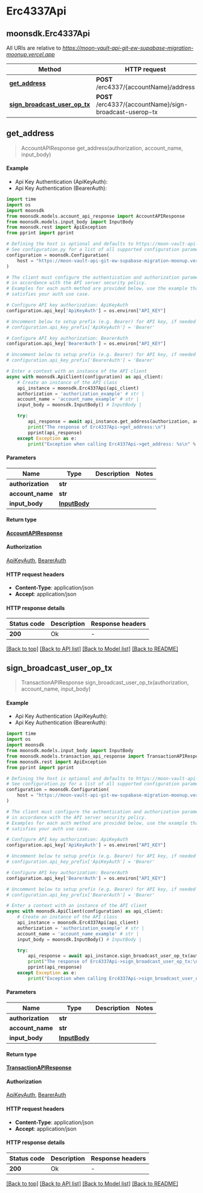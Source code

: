 # Erc4337Api

## moonsdk.Erc4337Api

All URIs are relative to _https://moon-vault-api-git-ew-supabase-migration-moonup.vercel.app_

| Method                                                                           | HTTP request                                             | Description |
| -------------------------------------------------------------------------------- | -------------------------------------------------------- | ----------- |
| [**get\_address**](Erc4337Api.md#get\_address)                                   | **POST** /erc4337/{accountName}/address                  |             |
| [**sign\_broadcast\_user\_op\_tx**](Erc4337Api.md#sign\_broadcast\_user\_op\_tx) | **POST** /erc4337/{accountName}/sign-broadcast-userop-tx |             |

## **get\_address**

> AccountAPIResponse get\_address(authorization, account\_name, input\_body)

#### Example

* Api Key Authentication (ApiKeyAuth):
* Api Key Authentication (BearerAuth):

```python
import time
import os
import moonsdk
from moonsdk.models.account_api_response import AccountAPIResponse
from moonsdk.models.input_body import InputBody
from moonsdk.rest import ApiException
from pprint import pprint

# Defining the host is optional and defaults to https://moon-vault-api-git-ew-supabase-migration-moonup.vercel.app
# See configuration.py for a list of all supported configuration parameters.
configuration = moonsdk.Configuration(
    host = "https://moon-vault-api-git-ew-supabase-migration-moonup.vercel.app"
)

# The client must configure the authentication and authorization parameters
# in accordance with the API server security policy.
# Examples for each auth method are provided below, use the example that
# satisfies your auth use case.

# Configure API key authorization: ApiKeyAuth
configuration.api_key['ApiKeyAuth'] = os.environ["API_KEY"]

# Uncomment below to setup prefix (e.g. Bearer) for API key, if needed
# configuration.api_key_prefix['ApiKeyAuth'] = 'Bearer'

# Configure API key authorization: BearerAuth
configuration.api_key['BearerAuth'] = os.environ["API_KEY"]

# Uncomment below to setup prefix (e.g. Bearer) for API key, if needed
# configuration.api_key_prefix['BearerAuth'] = 'Bearer'

# Enter a context with an instance of the API client
async with moonsdk.ApiClient(configuration) as api_client:
    # Create an instance of the API class
    api_instance = moonsdk.Erc4337Api(api_client)
    authorization = 'authorization_example' # str | 
    account_name = 'account_name_example' # str | 
    input_body = moonsdk.InputBody() # InputBody | 

    try:
        api_response = await api_instance.get_address(authorization, account_name, input_body)
        print("The response of Erc4337Api->get_address:\n")
        pprint(api_response)
    except Exception as e:
        print("Exception when calling Erc4337Api->get_address: %s\n" % e)
```

#### Parameters

| Name              | Type                          | Description | Notes |
| ----------------- | ----------------------------- | ----------- | ----- |
| **authorization** | **str**                       |             |       |
| **account\_name** | **str**                       |             |       |
| **input\_body**   | [**InputBody**](InputBody.md) |             |       |

#### Return type

[**AccountAPIResponse**](AccountAPIResponse.md)

#### Authorization

[ApiKeyAuth](./#ApiKeyAuth), [BearerAuth](./#BearerAuth)

#### HTTP request headers

* **Content-Type**: application/json
* **Accept**: application/json

#### HTTP response details

| Status code | Description | Response headers |
| ----------- | ----------- | ---------------- |
| **200**     | Ok          | -                |

[\[Back to top\]](Erc4337Api.md) [\[Back to API list\]](./#documentation-for-api-endpoints) [\[Back to Model list\]](./#documentation-for-models) [\[Back to README\]](./)

## **sign\_broadcast\_user\_op\_tx**

> TransactionAPIResponse sign\_broadcast\_user\_op\_tx(authorization, account\_name, input\_body)

#### Example

* Api Key Authentication (ApiKeyAuth):
* Api Key Authentication (BearerAuth):

```python
import time
import os
import moonsdk
from moonsdk.models.input_body import InputBody
from moonsdk.models.transaction_api_response import TransactionAPIResponse
from moonsdk.rest import ApiException
from pprint import pprint

# Defining the host is optional and defaults to https://moon-vault-api-git-ew-supabase-migration-moonup.vercel.app
# See configuration.py for a list of all supported configuration parameters.
configuration = moonsdk.Configuration(
    host = "https://moon-vault-api-git-ew-supabase-migration-moonup.vercel.app"
)

# The client must configure the authentication and authorization parameters
# in accordance with the API server security policy.
# Examples for each auth method are provided below, use the example that
# satisfies your auth use case.

# Configure API key authorization: ApiKeyAuth
configuration.api_key['ApiKeyAuth'] = os.environ["API_KEY"]

# Uncomment below to setup prefix (e.g. Bearer) for API key, if needed
# configuration.api_key_prefix['ApiKeyAuth'] = 'Bearer'

# Configure API key authorization: BearerAuth
configuration.api_key['BearerAuth'] = os.environ["API_KEY"]

# Uncomment below to setup prefix (e.g. Bearer) for API key, if needed
# configuration.api_key_prefix['BearerAuth'] = 'Bearer'

# Enter a context with an instance of the API client
async with moonsdk.ApiClient(configuration) as api_client:
    # Create an instance of the API class
    api_instance = moonsdk.Erc4337Api(api_client)
    authorization = 'authorization_example' # str | 
    account_name = 'account_name_example' # str | 
    input_body = moonsdk.InputBody() # InputBody | 

    try:
        api_response = await api_instance.sign_broadcast_user_op_tx(authorization, account_name, input_body)
        print("The response of Erc4337Api->sign_broadcast_user_op_tx:\n")
        pprint(api_response)
    except Exception as e:
        print("Exception when calling Erc4337Api->sign_broadcast_user_op_tx: %s\n" % e)
```

#### Parameters

| Name              | Type                          | Description | Notes |
| ----------------- | ----------------------------- | ----------- | ----- |
| **authorization** | **str**                       |             |       |
| **account\_name** | **str**                       |             |       |
| **input\_body**   | [**InputBody**](InputBody.md) |             |       |

#### Return type

[**TransactionAPIResponse**](TransactionAPIResponse.md)

#### Authorization

[ApiKeyAuth](./#ApiKeyAuth), [BearerAuth](./#BearerAuth)

#### HTTP request headers

* **Content-Type**: application/json
* **Accept**: application/json

#### HTTP response details

| Status code | Description | Response headers |
| ----------- | ----------- | ---------------- |
| **200**     | Ok          | -                |

[\[Back to top\]](Erc4337Api.md) [\[Back to API list\]](./#documentation-for-api-endpoints) [\[Back to Model list\]](./#documentation-for-models) [\[Back to README\]](./)
